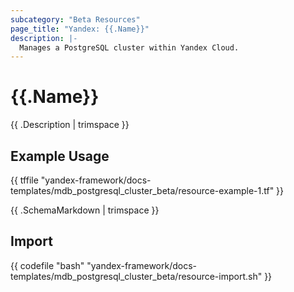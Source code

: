 ```yaml
---
subcategory: "Beta Resources"
page_title: "Yandex: {{.Name}}"
description: |-
  Manages a PostgreSQL cluster within Yandex Cloud.
---
```


# {{.Name}}

{{ .Description | trimspace }}

## Example Usage

{{ tffile "yandex-framework/docs-templates/mdb_postgresql_cluster_beta/resource-example-1.tf" }}

{{ .SchemaMarkdown | trimspace }}

## Import

{{ codefile "bash" "yandex-framework/docs-templates/mdb_postgresql_cluster_beta/resource-import.sh" }}

